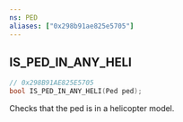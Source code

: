 ```yaml
---
ns: PED
aliases: ["0x298b91ae825e5705"]
---
```

## IS_PED_IN_ANY_HELI

```c
// 0x298B91AE825E5705
bool IS_PED_IN_ANY_HELI(Ped ped);
```

Checks that the ped is in a helicopter model.

